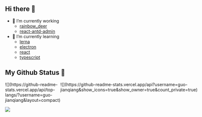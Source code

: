 ## Hi there 👋
- 🔭 I’m currently working
  - [rainbow_deer](https://github.com/guo-jianqiang/rainbow_deer)
  - [react-antd-admin](https://github.com/guo-jianqiang/react-antd-admin)
- 🌱 I’m currently learning
  - [lerna](https://www.lernajs.cn/)
  - [electron](https://www.electronjs.org/docs)
  - [react](https://react.docschina.org/)
  - [typescript](https://www.typescriptlang.org/docs/)
## My Github Status 🦸

<div style="display: flex;">
  <div style="width: 500px">
    ![](https://github-readme-stats.vercel.app/api/top-langs/?username=guo-jianqiang&layout=compact)
  </div>
  <div style="flex: 1">
    ![](https://github-readme-stats.vercel.app/api?username=guo-jianqiang&show_icons=true&show_owner=true&count_private=true)
  </div>
</div>

![](https://activity-graph.herokuapp.com/graph?username=guo-jianqiang&theme=github)

<!--
**guo-jianqiang/guo-jianqiang** is a ✨ _special_ ✨ repository because its `README.md` (this file) appears on your GitHub profile.

Here are some ideas to get you started:

- 🔭 I’m currently working on ...
- 🌱 I’m currently learning ...
- 👯 I’m looking to collaborate on ...
- 🤔 I’m looking for help with ...
- 💬 Ask me about ...
- 📫 How to reach me: ...
- 😄 Pronouns: ...
- ⚡ Fun fact: ...
-->
